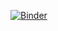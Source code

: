 [![Binder](https://mybinder.org/badge_logo.svg)](https://mybinder.org/v2/gh/AndSemenoff/my-first-binder/HEAD?labpath=start.ipynb)